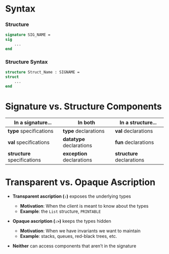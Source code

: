# Syntax
### Structure
```sml
signature SIG_NAME =
sig
	...
end
```
### Structure Syntax
```sml
structure Struct_Name : SIGNAME = 
struct
	...
end
```

# Signature vs. Structure Components

| In a **signature**...        | In both                    | In a **structure**...      |
| ---------------------------- | -------------------------- | -------------------------- |
| **type** specifications      | **type** declarations      | **val** declarations       |
| **val** specifications       | **datatype** declarations  | **fun** declarations       |
| **structure** specifications | **exception** declarations | **structure** declarations |
#  Transparent vs. Opaque Ascription

- **Transparent ascription (`:`)** exposes the underlying types  
    - **Motivation**: When the client is meant to know about the types  
    - **Example**: the `List` structure, `PRINTABLE`  

- **Opaque ascription (`:>`)** keeps the types hidden  
    - **Motivation**: When we have invariants we want to maintain  
    - **Example**: stacks, queues, red-black trees, etc.  

- **Neither** can access components that aren’t in the signature  